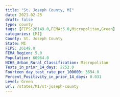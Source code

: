 ```yaml
---
title: "St. Joseph County, MI"
date: 2021-02-25
draft: false
type: county
tags: [FIPS:26149.0,FEMA:5.0,Micropolitan,Green]
categories: [MI]
County: St. Joseph County
State: MI
FIPS: 26149.0
FEMA_Region: 5.0
Population: 60964.0
NCHS_Urban_Rural_Classification: Micropolitan
Tests_in_prior_14_days: 2252.0
Fourteen_day_test_rate_per_100000: 3694.0
Percent_Positivity_in_prior_14_days: 0.031
Level: Green
url: /states/MI/st-joseph-county
---
```



